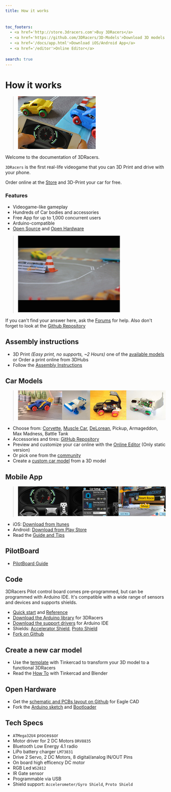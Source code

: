 ```yaml
---
title: How it works


toc_footers:
  - <a href='http://store.3dracers.com'>Buy 3DRacers</a>
  - <a href='https://github.com/3DRacers/3D-Models'>Download 3D models STL</a>
  - <a href='/docs/app.html'>Download iOS/Android App</a>
  - <a href='/editor'>Online Editor</a>

search: true
---
```


# How it works
> ![3DRacers Game](/docimages/cover2.jpg?raw=true "3DRacers Corvette Car")

Welcome to the documentation of 3DRacers.

`3DRacers` is the first real-life videogame that you can 3D Print and drive with your phone. 

Order online at the [Store](http://store.3dracers.com) and 3D-Print your car for free.

### Features
 * Videogame-like gameplay
 * Hundreds of Car bodies and accessories
 * Free App for up to 1,000 concurrent users
 * Arduino-compatible
 * [Open Source](https://github.com/3DRacers) and [Open Hardware](https://github.com/3DRacers/PilotBoard)

> ![3DRacers Game](/docimages/3dracers.gif?raw=true "3DRacers Corvette Car") 
 
If you can't find your answer here, ask the [Forums](http://forum.3dracers.com) for help. Also don't forget to look at the [Github Repository](https://github.com/3DRacers)

## Assembly instructions
 - 3D Print *(Easy print, no supports, ~2 Hours)* one of the [available models](#car-models) or Order a print online from 3DHubs
 - Follow the [Assembly Instructions](http://www.3dracers.com/start)
 
## Car Models
> ![3DRacers App](/docimages/cars.jpg?raw=true "3DRacers Cars")

 - Choose from: [Corvette](https://github.com/3DRacers/3D-Models/tree/master/stl/Corvette), [Muscle Car](https://github.com/3DRacers/3D-Models/tree/master/stl/Muscle%20Car), [DeLorean](https://github.com/3DRacers/3D-Models/tree/master/stl/DeLorean), Pickup, Armageddon, Max Madness, Battle Tank
 - Accessories and tires: [GitHub Repository](https://github.com/3DRacers/3D-Models/tree/master/stl)
 - Preview and customize your car online with the [Online Editor](http://www.3dracers.com/editor) (Only static version)
 - Or pick one from the [community](http://forum.3dracers.com)
 - Create a [custom car model](http://www.3dracers.com/docs/design_new_car.html) from a 3D model
 
## Mobile App
> ![3DRacers App](/docimages/app_home.jpg?raw=true "3DRacers Corvette Car")

 - iOS: [Download from Itunes](https://itunes.apple.com/jp/app/3dracers/id1054404136?l=en&mt=8)
 - Android: [Download from Play Store](https://play.google.com/store/apps/details?id=com.Lib3DRacers.Lib3DRacers)
 - Read the [Guide and Tips](http://www.3dracers.com/docs/app.html)
 
## PilotBoard
 - [PilotBoard Guide](http://www.3dracers.com/docs/board.html)

## Code
3DRacers Pilot control board comes pre-programmed, but can be programmed with Arduino IDE. 
It's compatible with a wide range of sensors and devices and supports shields.

 - [Quick start](http://www.3dracers.com/docs/code.html) and [Reference](http://www.3dracers.com/docs/code.html#reference)
 - [Download the Arduino library](https://github.com/3DRacers/Lib3DRacers) for 3DRacers
 - [Download the support drivers](https://github.com/3DRacers/3DRacersArduino) for Arduino IDE
 - Shields: [Accelerator Shield](http://www.3dracers.com/), [Proto Shield](http://www.3dracers.com/)
 - [Fork on Github](https://github.com/3DRacers)
 
## Create a new car model
 - Use the [template](https://www.tinkercad.com/things/eMrdzYMlwBJ-3dracers-model-kit) with Tinkercad to transform your 3D model to a functional 3DRacers
 - Read the [How To](http://www.3dracers.com/docs/design_new_car.html) with Tinkercad and Blender
 
## Open Hardware
 - Get the [schematic and PCBs layout on Github](https://github.com/3DRacers/PilotBoard) for Eagle CAD
 - Fork the [Arduino sketch](https://github.com/3DRacers/Lib3DRacers) and [Bootloader](https://github.com/3DRacers/3DRacersArduino)

## Tech Specs

 - `ATMega32U4` processor
 - Motor driver for 2 DC Motors `DRV8835`
 - Bluetooth Low Energy 4.1 radio
 - LiPo battery charger `LM73831`
 - Drive 2 Servo, 2 DC Motors, 8 digital/analog IN/OUT Pins
 - On board high efficency DC motor
 - RGB Led `WS2812`
 - IR Gate sensor
 - Programmable via USB
 - Shield support: `Accelerometer/Gyro Shield`, `Proto Shield`

